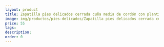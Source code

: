 ```yaml
---
layout: product
title: Zapatilla pies delicados cerrada cuña media de cordón con plantilla y tejido poroso
image: img/productos/pies-delicados/Zapatilla pies delicados cerrada cuña media de cordón con plantilla y tejido poroso=55 .webp
price: 55 
tags: 
description: 
order: 0
---
```

